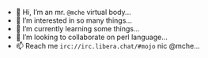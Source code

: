 - 👋 Hi, I’m an mr. `@mche` virtual body...
- 👀 I’m interested in so many things...
- 🌱 I’m currently learning some things...
- 💞️ I’m looking to collaborate on perl language...
- 📫 Reach me `irc://irc.libera.chat/#mojo` nic @mche...

<!---
mche/mche is a ✨ special ✨ repository because its `README.md` (this file) appears on your GitHub profile.
You can click the Preview link to take a look at your changes.
--->
